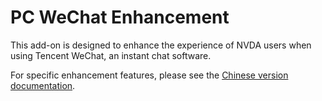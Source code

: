 # PC WeChat Enhancement

This add-on is designed to enhance the experience of NVDA users when using Tencent WeChat, an instant chat software.

For specific enhancement features, please see the [Chinese version documentation](../zh_CN/readme.html).
